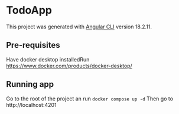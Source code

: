 # TodoApp

This project was generated with [Angular CLI](https://github.com/angular/angular-cli) version 18.2.11.

## Pre-requisites

Have docker desktop installedRun https://www.docker.com/products/docker-desktop/
## Running app

Go to the root of the project an run `docker compose up -d` Then go to http://localhost:4201 

